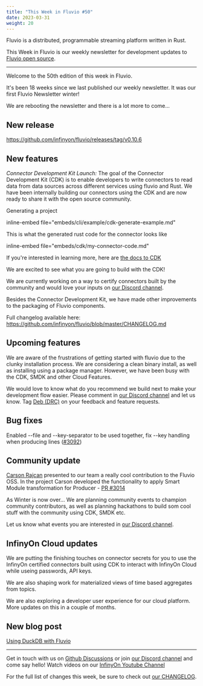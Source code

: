 ```yaml
---
title: "This Week in Fluvio #50"
date: 2023-03-31
weight: 20
---
```

Fluvio is a distributed, programmable streaming platform written in Rust.

This Week in Fluvio is our weekly newsletter for development updates to [Fluvio open source].


---
Welcome to the 50th edition of this week in Fluvio.

It's been 18 weeks since we last published our weekly newsletter. It was our first Fluvio Newsletter winter!

We are rebooting the newsletter and there is a lot more to come...

## New release
https://github.com/infinyon/fluvio/releases/tag/v0.10.6

## New features
*Connector Development Kit Launch:*
The goal of the Connector Development Kit (CDK) is to enable developers to write connectors to read data from data sources across different services using fluvio and Rust. We have been internally building our connectors using the CDK and are now ready to share it with the open source community.

Generating a project

inline-embed file="embeds/cli/example/cdk-generate-example.md"

This is what the generated rust code for the connector looks like

inline-embed file="embeds/cdk/my-connector-code.md"

If you're interested in learning more, here are [the docs to CDK]

We are excited to see what you are going to build with the CDK!

We are currently working on a way to certify connectors built by the community and would love your inputs on [our Discord channel].

Besides the Connector Development Kit, we have made other improvements to the packaging of Fluvio components.

Full changelog available here: https://github.com/infinyon/fluvio/blob/master/CHANGELOG.md

## Upcoming features
We are aware of the frustrations of getting started with fluvio due to the clunky installation process. We are considering a clean binary install, as well as installing using a package manager. However, we have been busy with the CDK, SMDK and other Cloud Features.

We would love to know what do you recommend we build next to make your development flow easier. Please comment in [our Discord channel] and let us know. Tag [Deb (DRC)](https://discordapp.com/users/887863207232954418) on your feedback and feature requests.

## Bug fixes
Enabled --file and --key-separator to be used together, fix --key handling when producing lines ([#3092](https://github.com/infinyon/fluvio/pull/3092))

## Community update
[Carson Rajcan](https://github.com/crajcan) presented to our team a really cool contribution to the Fluvio OSS. In the project Carson developed the functionality to apply Smart Module transformation for Producer - [PR #3014](crecdfhttps://github.com/infinyon/fluvio/pull/3014)

As Winter is now over... We are planning community events to champion community contributors, as well as planning hackathons to build som cool stuff with the community using CDK, SMDK etc.

Let us know what events you are interested in [our Discord channel].

## InfinyOn Cloud updates
We are putting the finishing touches on connector secrets for you to use the InfinyOn certified connectors built using CDK to interact with InfinyOn Cloud while useing passwords, API keys.

We are also shaping work for materialized views of time based aggregates from topics.

We are also exploring a developer user experience for our cloud platform. More updates on this in a couple of months.

## New blog post
[Using DuckDB with Fluvio]



---

Get in touch with us on [Github Discussions] or join [our Discord channel] and come say hello! Watch videos on our [InfinyOn Youtube Channel]

For the full list of changes this week, be sure to check out [our CHANGELOG].

[the docs to CDK]: connectors/cdk.mdx
[Using DuckDB with Fluvio]: https://infinyon.com/blog/2023/02/duckdb-fluvio/
[Fluvio open source]: https://github.com/infinyon/fluvio
[our CHANGELOG]: https://github.com/infinyon/fluvio/blob/master/CHANGELOG.md
[our Discord channel]: https://discordapp.com/invite/bBG2dTz
[Github Discussions]: https://github.com/infinyon/fluvio/discussions
[InfinyOn Youtube Channel]: https://www.youtube.com/@InfinyOn

